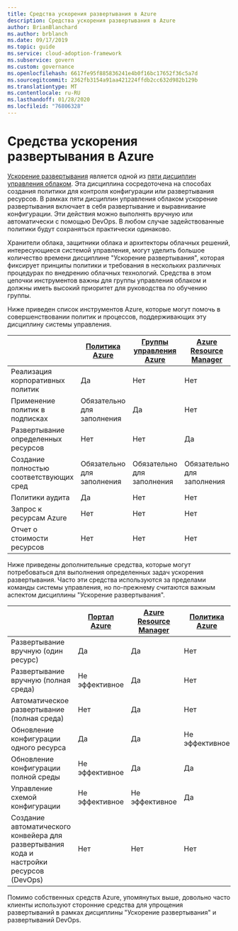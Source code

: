 ```yaml
---
title: Средства ускорения развертывания в Azure
description: Средства ускорения развертывания в Azure
author: BrianBlanchard
ms.author: brblanch
ms.date: 09/17/2019
ms.topic: guide
ms.service: cloud-adoption-framework
ms.subservice: govern
ms.custom: governance
ms.openlocfilehash: 6617fe95f885836241e4b0f16bc17652f36c5a7d
ms.sourcegitcommit: 2362fb3154a91aa421224ffdb2cc632d982b129b
ms.translationtype: MT
ms.contentlocale: ru-RU
ms.lasthandoff: 01/28/2020
ms.locfileid: "76806328"
---
```

# <a name="deployment-acceleration-tools-in-azure"></a>Средства ускорения развертывания в Azure

[Ускорение развертывания](./index.md) является одной из [пяти дисциплин управления облаком](../governance-disciplines.md). Эта дисциплина сосредоточена на способах создания политики для контроля конфигурации или развертывания ресурсов. В рамках пяти дисциплин управления облаком ускорение развертывания включает в себя развертывание и выравнивание конфигурации. Эти действия можно выполнять вручную или автоматически с помощью DevOps. В любом случае задействованные политики будут сохраняться практически одинаково.

Хранители облака, защитники облака и архитекторы облачных решений, интересующиеся системой управления, могут уделить большое количество времени дисциплине "Ускорение развертывания", которая фиксирует принципы политики и требования в нескольких различных процедурах по внедрению облачных технологий. Средства в этом цепочки инструментов важны для группы управления облаком и должны иметь высокий приоритет для руководства по обучению группы.

Ниже приведен список инструментов Azure, которые могут помочь в совершенствовании политик и процессов, поддерживающих эту дисциплину системы управления.

|  | [Политика Azure](https://docs.microsoft.com/azure/governance/policy/overview) | [Группы управления Azure](https://docs.microsoft.com/azure/governance/management-groups) | [Azure Resource Manager](https://docs.microsoft.com/azure/azure-resource-manager/resource-group-overview) | [Azure Blueprints](https://docs.microsoft.com/azure/governance/blueprints/overview) | [Граф ресурсов Azure](https://docs.microsoft.com/azure/governance/resource-graph/overview) | [Управление затратами Azure](https://docs.microsoft.com/azure/cost-management) |
|---------|---------|---------|---------|---------|---------|---------|
|Реализация корпоративных политик     |Да |Нет  |Нет  |Нет | Нет |Нет |
|Применение политик в подписках     |Обязательно для заполнения |Да  |Нет  |Нет | Нет |Нет |
|Развертывание определенных ресурсов     |Нет |Нет  |Да  |Нет | Нет |Нет |
|Создание полностью соответствующих сред      |Обязательно для заполнения |Обязательно для заполнения  |Обязательно для заполнения  |Да | Нет |Нет |
|Политики аудита      |Да |Нет  |Нет  |Нет | Нет |Нет |
|Запрос к ресурсам Azure      |Нет |Нет  |Нет  |Нет |Да |Нет |
|Отчет о стоимости ресурсов      |Нет |Нет  |Нет  |Нет |Нет |Да |

Ниже приведены дополнительные средства, которые могут потребоваться для выполнения определенных задач ускорения развертывания. Часто эти средства используются за пределами команды системы управления, но по-прежнему считаются важным аспектом дисциплины "Ускорение развертывания".

|  | [Портал Azure](https://azure.microsoft.com/features/azure-portal)  | [Azure Resource Manager](https://docs.microsoft.com/azure/azure-resource-manager/resource-group-overview)  | [Политика Azure](https://docs.microsoft.com/azure/governance/policy/overview) | [Azure DevOps](https://docs.microsoft.com/azure/devops/index) | [Azure Backup](https://docs.microsoft.com/azure/backup/backup-introduction-to-azure-backup) | [Azure Site Recovery](https://docs.microsoft.com/azure/site-recovery/site-recovery-overview) |
|---------|---------|---------|---------|---------|---------|---------|
|Развертывание вручную (один ресурс)     | Да | Да  | Нет  | Не эффективное | Нет | Да |
|Развертывание вручную (полная среда)     | Не эффективное | Да | Нет  | Не эффективное | Нет | Да |
|Автоматическое развертывание (полная среда)     | Нет  | Да  | Нет  | Да  | Нет | Да |
|Обновление конфигурации одного ресурса     | Да | Да | Не эффективное | Не эффективное | Нет | Да — во время репликации |
|Обновление конфигурации полной среды     | Не эффективное | Да | Да | Да  | Нет | Да — во время репликации |
|Управление схемой конфигурации     | Не эффективное | Не эффективное | Да  | Да  | Нет | Да — во время репликации |
|Создание автоматического конвейера для развертывания кода и настройки ресурсов (DevOps)     | Нет | Нет | Нет | Да | Нет | Нет |

Помимо собственных средств Azure, упомянутых выше, довольно часто клиенты используют сторонние средства для упрощения развертываний в рамках дисциплины "Ускорение развертывания" и развертываний DevOps.
